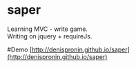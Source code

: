 saper
=====
<div>Learning MVC - write game.</div>
<div>Writing on jquery + requireJs.</div>

#Demo
[http://denispronin.github.io/saper](http://denispronin.github.io/saper)
